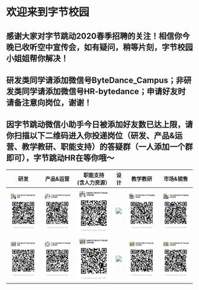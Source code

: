 # 欢迎来到字节校园  
## 感谢大家对字节跳动2020春季招聘的关注！相信你今晚已收听空中宣传会，如有疑问，稍等片刻，字节校园小姐姐帮你解决！  
## **研发**类同学请添加微信号ByteDance_Campus；**非研发**类同学请添加微信号HR-bytedance；申请好友时请备注意向岗位，谢谢！  
## 因字节跳动微信小助手今日被添加好友数已达上限，请你扫描以下二维码进入你投递岗位（研发、产品&运营、教学教研、职能支持）的答疑群（一人添加一个群即可），字节跳动HR在等你哦～  


|                  研发    |  产品&运营   |   职能支持<br>(含人力资源）   |设计| 教学教研 |市场&销售|
| ----------------------------------------------------------- | ---- | ---- |---|---|---|
|      ![](./研发5.jpeg) |  ![](./产品7.jpeg)    |   ![](./职能2.jpeg)   |![](./设计1.jpeg)|![](./教学教研1.jpeg)|![](./市场1.jpeg)|
| ![](./研发6.jpeg)| ![](./产品8.jpeg)|![](./职能3.jpeg)|![](./设计2.jpeg)|![](./教研2.jpeg)|![](./市场2.jpeg)|
